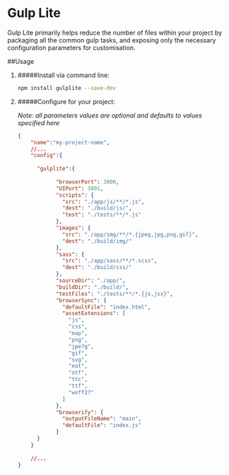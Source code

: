 # Gulp Lite

Gulp Lite primarily helps reduce the number of files within your project by packaging all the common gulp tasks, and exposing only the necessary configuration parameters for customisation.



##Usage

1. #####Install via command line:

    ```bash
    npm install gulplite --save-dev
    ```

2. #####Configure for your project:

    *Note: all parameters values are optional and defaults to values specified here*
    
    ```json
    {
        "name":"my-project-name",
        //...
        "config":{
     
          "gulplite":{
       
                "browserPort": 3000,
                "UIPort": 3001,
                "scripts": {
                  "src": "./app/js/**/*.js",
                  "dest": "./build/js/",
                  "test": "./tests/**/*.js"
                },
                "images": {
                  "src": "./app/img/**/*.{jpeg,jpg,png,gif}",
                  "dest": "./build/img/"
                },
                "sass": {
                  "src": "./app/sass/**/*.scss",
                  "dest": "./build/css/"
                },
                "sourceDir": "./app/",
                "buildDir": "./build/",
                "testFiles": "./tests/**/*.{js,jsx}",
                "browserSync": {
                  "defaultFile": "index.html",
                  "assetExtensions": [
                    "js",
                    "css",
                    "map",
                    "png",
                    "jpe?g",
                    "gif",
                    "svg",
                    "eot",
                    "otf",
                    "ttc",
                    "ttf",
                    "woff2?"
                  ]
                },
                "browserify": {
                  "outputFileName": "main",
                  "defaultFile": "index.js"
                }
          }
        }
        
        //...
    }
    ```